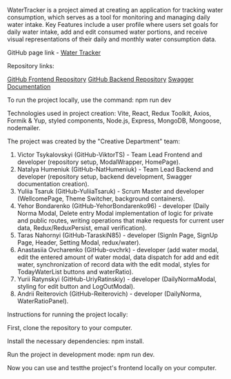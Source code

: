WaterTracker is a project aimed at creating an application for tracking water
consumption, which serves as a tool for monitoring and managing daily water
intake. Key Features include a user profile where users set goals for daily
water intake, add and edit consumed water portions, and receive visual
representations of their daily and monthly water consumption data.

GitHub page link - [Water Tracker](https://water-tracker-iota.vercel.app/home)

Repository links:

[GitHub Frontend Repository](https://github.com/VuktorTS/water-tracker)
[GitHub Backend Repository](https://github.com/NatHumeniuk/project-node-WT-Team4)
[Swagger Documentation](https://project-node-wt-team4.onrender.com/api-docs/#/)

To run the project locally, use the command: npm run dev

Technologies used in project creation: Vite, React, Redux Toolkit, Axios, Formik
& Yup, styled components, Node.js, Express, MongoDB, Mongoose, nodemailer.

The project was created by the "Creative Department" team:

1. Victor Tsykalovskyi (GitHub-ViktorTS) - Team Lead Frontend and developer
   (repository setup, ModalWrapper, HomePage).
2. Natalya Humeniuk (GitHub-NatHumeniuk) - Team Lead Backend and developer
   (repository setup, backend development, Swagger documentation creation).
3. Yuliia Tsaruk (GitHub-YuliiaTsaruk) - Scrum Master and developer
   (WellcomePage, Theme Switcher, background containers).
4. Yehor Bondarenko (GitHub-YehorBondarenko96) - developer (Daily Norma Modal,
   Delete entry Modal implementation of logic for private and public routes,
   writing operations that make requests for current user data,
   Redux/ReduxPersist, email verification).
5. Taras Nahornyi (GitHub-TaraskiN85) - developer (SignIn Page, SignUp Page,
   Header, Setting Modal, redux/water).
6. Anastasiia Ovcharenko (GitHub-ovchrk) - developer (add water modal, edit the
   entered amount of water modal, data dispatch for add and edit water,
   synchronization of record data with the edit modal, styles for TodayWaterList
   buttons and waterRatio).
7. Yurii Ratynskyi (GitHub-UriyRatinskiy) - developer (DailyNormaModal, styling
   for edit button and LogOutModal).
8. Andrii Reiterovich (GitHub-Reiterovich) - developer (DailyNorma,
   WaterRatioPanel).

Instructions for running the project locally:

First, clone the repository to your computer.

Install the necessary dependencies: npm install.

Run the project in development mode: npm run dev.

Now you can use and testthe project's frontend locally on your computer.
